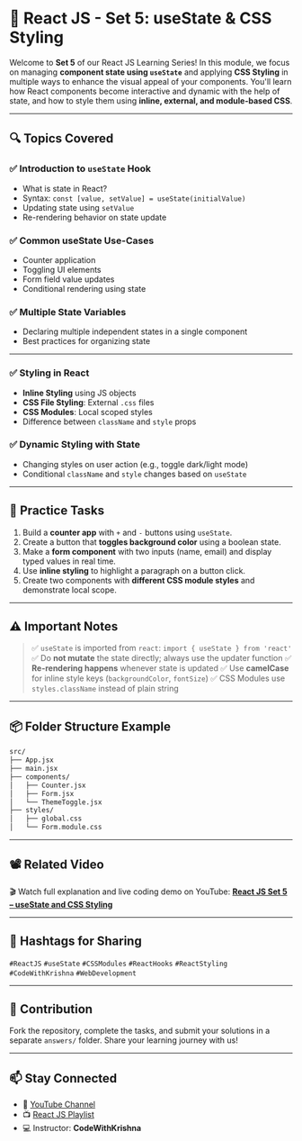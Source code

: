  

# 📘 React JS - Set 5: useState & CSS Styling

Welcome to **Set 5** of our React JS Learning Series!
In this module, we focus on managing **component state using `useState`** and applying **CSS Styling** in multiple ways to enhance the visual appeal of your components. You'll learn how React components become interactive and dynamic with the help of state, and how to style them using **inline, external, and module-based CSS**.

---

## 🔍 Topics Covered

### ✅ Introduction to `useState` Hook

* What is state in React?
* Syntax: `const [value, setValue] = useState(initialValue)`
* Updating state using `setValue`
* Re-rendering behavior on state update

### ✅ Common useState Use-Cases

* Counter application
* Toggling UI elements
* Form field value updates
* Conditional rendering using state

### ✅ Multiple State Variables

* Declaring multiple independent states in a single component
* Best practices for organizing state

---

### ✅ Styling in React

* **Inline Styling** using JS objects
* **CSS File Styling**: External `.css` files
* **CSS Modules**: Local scoped styles
* Difference between `className` and `style` props

### ✅ Dynamic Styling with State

* Changing styles on user action (e.g., toggle dark/light mode)
* Conditional `className` and `style` changes based on `useState`

---

## 🧠 Practice Tasks

1. Build a **counter app** with `+` and `-` buttons using `useState`.
2. Create a button that **toggles background color** using a boolean state.
3. Make a **form component** with two inputs (name, email) and display typed values in real time.
4. Use **inline styling** to highlight a paragraph on a button click.
5. Create two components with **different CSS module styles** and demonstrate local scope.

---

## ⚠️ Important Notes

> ✅ `useState` is imported from `react`: `import { useState } from 'react'`
> ✅ Do **not mutate** the state directly; always use the updater function
> ✅ **Re-rendering happens** whenever state is updated
> ✅ Use **camelCase** for inline style keys (`backgroundColor`, `fontSize`)
> ✅ CSS Modules use `styles.className` instead of plain string

---

## 📦 Folder Structure Example

```bash
src/
├── App.jsx
├── main.jsx
├── components/
│   ├── Counter.jsx
│   ├── Form.jsx
│   └── ThemeToggle.jsx
├── styles/
│   ├── global.css
│   └── Form.module.css
```

---

## 📽️ Related Video

🎬 Watch full explanation and live coding demo on YouTube:
**[React JS Set 5 – useState and CSS Styling](https://youtu.be/5cJJ38GYAHc)**

---

## 🔖 Hashtags for Sharing

`#ReactJS` `#useState` `#CSSModules` `#ReactHooks` `#ReactStyling` `#CodeWithKrishna` `#WebDevelopment`

---

## 🙌 Contribution

Fork the repository, complete the tasks, and submit your solutions in a separate `answers/` folder. Share your learning journey with us!

---

## 📫 Stay Connected

* 📢 [YouTube Channel](https://www.youtube.com/channel/UCGgAQxhXY2g6tsD-PQ4kywg/)
* 📺 [React JS Playlist](https://www.youtube.com/playlist?list=PLxVP80QwEJLCop3DoCuJW2OnCekDlsu1_)
* 💻 Instructor: **CodeWithKrishna**
 